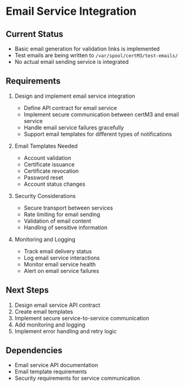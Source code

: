 # Email Service Integration

## Current Status
- Basic email generation for validation links is implemented
- Test emails are being written to `/var/spool/certM3/test-emails/`
- No actual email sending service is integrated

## Requirements
1. Design and implement email service integration
   - Define API contract for email service
   - Implement secure communication between certM3 and email service
   - Handle email service failures gracefully
   - Support email templates for different types of notifications

2. Email Templates Needed
   - Account validation
   - Certificate issuance
   - Certificate revocation
   - Password reset
   - Account status changes

3. Security Considerations
   - Secure transport between services
   - Rate limiting for email sending
   - Validation of email content
   - Handling of sensitive information

4. Monitoring and Logging
   - Track email delivery status
   - Log email service interactions
   - Monitor email service health
   - Alert on email service failures

## Next Steps
1. Design email service API contract
2. Create email templates
3. Implement secure service-to-service communication
4. Add monitoring and logging
5. Implement error handling and retry logic

## Dependencies
- Email service API documentation
- Email template requirements
- Security requirements for service communication 